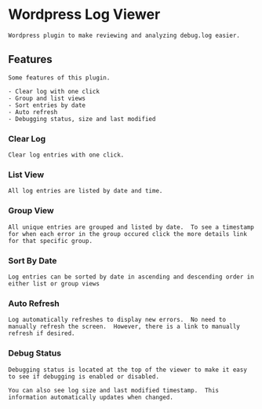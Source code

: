 # Wordpress Log Viewer

	Wordpress plugin to make reviewing and analyzing debug.log easier.

## Features

	Some features of this plugin.

	- Clear log with one click
	- Group and list views
	- Sort entries by date
	- Auto refresh
	- Debugging status, size and last modified

### Clear Log 

	Clear log entries with one click.

### List View
	
	All log entries are listed by date and time.
	
### Group View

	All unique entries are grouped and listed by date.  To see a timestamp for when each error in the group occured click the more details link for that specific group.
	
### Sort By Date

	Log entries can be sorted by date in ascending and descending order in either list or group views
	
### Auto Refresh

	Log automatically refreshes to display new errors.  No need to manually refresh the screen.  However, there is a link to manually refresh if desired.
	
### Debug Status

	Debugging status is located at the top of the viewer to make it easy to see if debugging is enabled or disabled.  
	
	You can also see log size and last modified timestamp.  This information automatically updates when changed.
